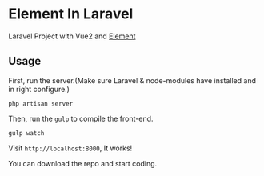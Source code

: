 # Element In Laravel

Laravel Project with Vue2 and [Element](https://github.com/ElemeFE/element)

## Usage
First, run the server.(Make sure Laravel & node-modules have installed and in right configure.)

```
php artisan server
```

Then, run the `gulp` to compile the front-end.

```
gulp watch
```

Visit `http://localhost:8000`, It works!

You can download the repo and start coding.
